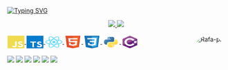 

[![Typing SVG](https://readme-typing-svg.herokuapp.com/?color=red&size=35&center=true&vCenter=true&width=1000&lines=OLÁ,+MEU+NOME+é+Pablo+Amatheus;tenho+35+anos+;sou+de+Brasilia,+DF;eu+estudo+Frontend+;Seja+Bem-vindo!+:%29)](https://git.io/typing-svg)

<div align="center">
<a href="https://github.com/PBOkot">
  <img height="180em" src="https://github-readme-stats.vercel.app/api?username=PBOkot&show_icons=true&theme=dracula&include_all_commits=true&count_private=true"/>
  
  <img height="180em" src="https://github-readme-stats.vercel.app/api/top-langs/?username=PBOkot&layout=compact&langs_count=7&theme=dracula"/>
  
</div>
  
  <div style="display: inline_block"><br>
  <img align="center" alt="Pablo-Js" height="30" width="40" src="https://raw.githubusercontent.com/devicons/devicon/master/icons/javascript/javascript-plain.svg">
  <img align="center" alt="Pablo-Ts" height="30" width="40" src="https://raw.githubusercontent.com/devicons/devicon/master/icons/typescript/typescript-plain.svg">
  <img align="center" alt="Pablo-React" height="30" width="40" src="https://raw.githubusercontent.com/devicons/devicon/master/icons/react/react-original.svg">
  <img align="center" alt="Pablo-HTML" height="30" width="40" src="https://raw.githubusercontent.com/devicons/devicon/master/icons/html5/html5-original.svg">
  <img align="center" alt="Pablo" height="30" width="40" src="https://raw.githubusercontent.com/devicons/devicon/master/icons/css3/css3-original.svg">
  <img align="center" alt="Pablo-Python" height="30" width="40" src="https://raw.githubusercontent.com/devicons/devicon/master/icons/python/python-original.svg">
  <img align="center" alt=Pablo-Csharp" height="30" width="40" src="https://raw.githubusercontent.com/devicons/devicon/master/icons/csharp/csharp-original.svg">


<img align="right" alt="Rafa-pic" height="150" style="border-radius:50px;" src="https://reygif.com/media/5/trabajando-duro-en-el-ordenador-72009.gif">

</div>

  
   <div> 
       <br>
   </div> 
  
  
  
  <div> 
  <a href="https://www.youtube.com/" target="_blank"><img src="https://img.shields.io/badge/YouTube-FF0000?style=for-the-badge&logo=youtube&logoColor=white" target="_blank"></a>
  <a href="https://instagram.com/" target="_blank"><img src="https://img.shields.io/badge/-Instagram-%23E4405F?style=for-the-badge&logo=instagram&logoColor=white" target="_blank"></a>
 	<a href="https://www.twitch.tv/" target="_blank"><img src="https://img.shields.io/badge/Twitch-9146FF?style=for-the-badge&logo=twitch&logoColor=white" target="_blank"></a>
 <a href="https://discord.gg/" target="_blank"><img src="https://img.shields.io/badge/Discord-7289DA?style=for-the-badge&logo=discord&logoColor=white" target="_blank"></a> 
  <a href = "mailto:radiodevbr@gmail.com"><img src="https://img.shields.io/badge/-Gmail-%23333?style=for-the-badge&logo=gmail&logoColor=white" target="_blank"></a>
  <a href="https://www.linkedin.com/in/" target="_blank"><img src="https://img.shields.io/badge/-LinkedIn-%230077B5?style=for-the-badge&logo=linkedin&logoColor=white" target="_blank"></a> 
  
  
  
  
</div>
